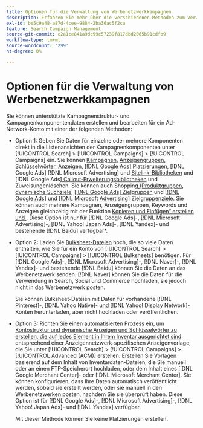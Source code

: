 ```yaml
---
title: Optionen für die Verwaltung von Werbenetzwerkkampagnen
description: Erfahren Sie mehr über die verschiedenen Methoden zum Verwalten von Daten für Ihre Werbenetzwerk-Kampagnen.
exl-id: be5c9a48-a87d-4cee-9884-2ba36ac5f2ca
feature: Search Campaign Management
source-git-commit: c2a1ce841a9dc99c57239f817dbd2065b91cdfb9
workflow-type: tm+mt
source-wordcount: '299'
ht-degree: 0%

---
```


# Optionen für die Verwaltung von Werbenetzwerkkampagnen

Sie können unterstützte Kampagnenstruktur- und Kampagnenkomponentendaten erstellen und bearbeiten
für ein Ad-Network-Konto mit einer der folgenden Methoden:

* Option 1: Geben Sie Daten für einzelne oder mehrere Komponenten direkt in die Listenansichten der Kampagnenkomponenten unter [!UICONTROL Search] > [!UICONTROL Campaigns] > [!UICONTROL Campaigns] ein. Sie können [Kampagnen](/help/search-social-commerce/campaign-management/campaigns/campaign-manage.md), [Anzeigengruppen](/help/search-social-commerce/campaign-management/campaigns/ad-group-manage.md), [Schlüsselwörter](/help/search-social-commerce/campaign-management/campaigns/keyword-manage.md), [Anzeigen](/help/search-social-commerce/campaign-management/campaigns/ad-manage.md), [[!DNL Google Ads] Platzierungen](/help/search-social-commerce/campaign-management/campaigns/placement-manage.md), [!DNL Google Ads] [!DNL Microsoft Advertising] und [](/help/search-social-commerce/campaign-management/campaigns/sitelink-extension-manage.md) [ Sitelink-Bibliotheken](/help/search-social-commerce/campaign-management/campaigns/sitelink-extension-associate.md) und [!DNL Google Ads][ Callout-Erweiterungsbibliotheken](/help/search-social-commerce/campaign-management/campaigns/callout-extension-manage.md) und [](/help/search-social-commerce/campaign-management/campaigns/callout-extension-associate.md) Zuweisungenlöschen. Sie können auch Shopping[ (Produktgruppen](/help/search-social-commerce/campaign-management/campaigns/product-group-manage.md), [dynamische Suchziele](/help/search-social-commerce/campaign-management/campaigns/dynamic-search-target-manage.md), [[!DNL Google Ads] Zielgruppen](/help/search-social-commerce/campaign-management/campaigns/audience-about.md) und [[!DNL Google Ads] und [!DNL Microsoft Advertising] Zielgruppenziele](/help/search-social-commerce/campaign-management/campaigns/audience-targets-manage.md). Sie können auch mehrere Kampagnen, Anzeigengruppen, Keywords und Anzeigen gleichzeitig mit der Funktion [Kopieren und Einfügen“ erstellen und ](/help/search-social-commerce/campaign-management/campaigns/copy-paste.md). Diese Option ist nur für [!DNL Google Ads]-, [!DNL Microsoft Advertising]-, [!DNL Yahoo! Japan Ads]-, [!DNL Yandex]- und bestehende [!DNL Baidu] verfügbar*.

* Option 2: Laden Sie [Bulksheet-Dateien](/help/search-social-commerce/campaign-management/bulksheets/bulksheet-about.md) hoch, die so viele Daten enthalten, wie Sie für ein Konto von [!UICONTROL Search] > [!UICONTROL Campaigns] > [!UICONTROL Bulksheets] benötigen. Für [!DNL Google Ads]-, [!DNL Microsoft Advertising]-, [!DNL Naver]-, [!DNL Yandex]- und bestehende [!DNL Baidu] können Sie die Daten an das Werbenetzwerk senden. [!DNL Naver] können Sie die Daten für die Verwendung in Search, Social und Commerce hochladen, sie jedoch nicht in das Werbenetzwerk posten.

  Sie können Bulksheet-Dateien mit Daten für vorhandene [!DNL Pinterest]-, [!DNL Yahoo Native]- und [!DNL Yahoo! Display Network]-Konten herunterladen, aber nicht hochladen oder veröffentlichen.

* Option 3: Richten Sie einen automatisierten Prozess ein, um [Kontostruktur und dynamische Anzeigen und Schlüsselwörter zu erstellen, die auf jedes Element in Ihrem Inventar ausgerichtet sind](/help/search-social-commerce/campaign-management/inventory-feeds/inventory-feeds-about.md) entsprechend einer Anzeigennetzwerk-spezifischen Anzeigenvorlage, die Sie unter [!UICONTROL Search] > [!UICONTROL Campaigns] > [!UICONTROL  Advanced (ACM)] erstellen. Erstellen Sie Vorlagen basierend auf dem Inhalt von Inventardaten-Dateien, die Sie manuell oder an einen FTP-Speicherort hochladen, oder dem Inhalt eines [!DNL Google Merchant Center]- oder [!DNL Microsoft Merchant Center]. Sie können konfigurieren, dass Ihre Daten automatisch veröffentlicht werden, sobald sie erstellt werden, oder sie manuell in den Werbenetzwerken posten, nachdem Sie sie überprüft haben. Diese Option ist für [!DNL Google Ads]-, [!DNL Microsoft Advertising]-, [!DNL Yahoo! Japan Ads]- und [!DNL Yandex] verfügbar.

  Mit dieser Methode können Sie keine Platzierungen erstellen.
